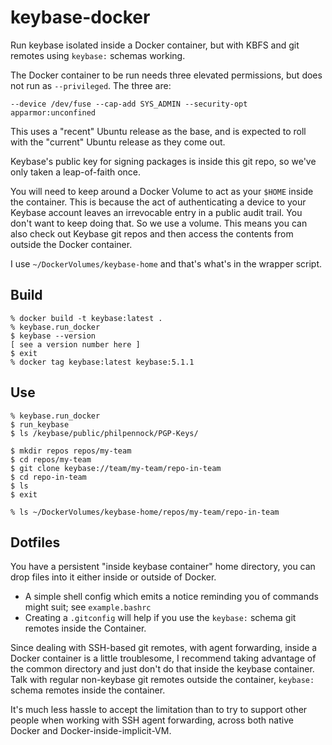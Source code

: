 keybase-docker
==============

Run keybase isolated inside a Docker container, but with KBFS and git remotes
using `keybase:` schemas working.

The Docker container to be run needs three elevated permissions, but does not
run as `--privileged`.  The three are:

    --device /dev/fuse --cap-add SYS_ADMIN --security-opt apparmor:unconfined

This uses a "recent" Ubuntu release as the base, and is expected to roll with
the "current" Ubuntu release as they come out.

Keybase's public key for signing packages is inside this git repo, so we've
only taken a leap-of-faith once.

You will need to keep around a Docker Volume to act as your `$HOME` inside the
container.
This is because the act of authenticating a device to your Keybase account
leaves an irrevocable entry in a public audit trail.  You don't want to keep
doing that.  So we use a volume.  This means you can also check out Keybase
git repos and then access the contents from outside the Docker container.

I use `~/DockerVolumes/keybase-home` and that's what's in the wrapper script.

## Build

```console
% docker build -t keybase:latest .
% keybase.run_docker
$ keybase --version
[ see a version number here ]
$ exit
% docker tag keybase:latest keybase:5.1.1
```

## Use

```console
% keybase.run_docker
$ run_keybase
$ ls /keybase/public/philpennock/PGP-Keys/

$ mkdir repos repos/my-team
$ cd repos/my-team
$ git clone keybase://team/my-team/repo-in-team
$ cd repo-in-team
$ ls
$ exit

% ls ~/DockerVolumes/keybase-home/repos/my-team/repo-in-team
```

## Dotfiles

You have a persistent "inside keybase container" home directory, you can drop
files into it either inside or outside of Docker.

* A simple shell config which emits a notice reminding you of commands might
  suit; see `example.bashrc`
* Creating a `.gitconfig` will help if you use the `keybase:` schema git
  remotes inside the Container.

Since dealing with SSH-based git remotes, with agent forwarding, inside a
Docker container is a little troublesome, I recommend taking advantage of the
common directory and just don't do that inside the keybase container.  Talk
with regular non-keybase git remotes outside the container, `keybase:` schema
remotes inside the container.

It's much less hassle to accept the limitation than to try to support other
people when working with SSH agent forwarding, across both native Docker and
Docker-inside-implicit-VM.

